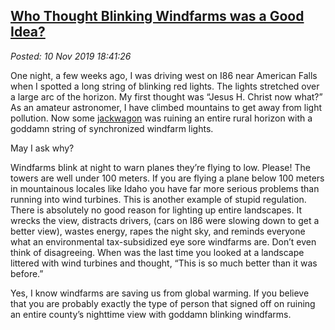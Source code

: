  
[Who Thought Blinking Windfarms was a Good Idea?](http://analyzethedatanotthedrivel.org/2019/11/10/who-thought-blinking-windfarms-was-a-good-idea/)
--------------------------------------------------------------------------------------------------------------------------------------

*Posted: 10 Nov 2019 18:41:26*

One night, a few weeks ago, I was driving west on I86 near American
Falls when I spotted a long string of blinking red lights. The lights
stretched over a large arc of the horizon. My first thought was “Jesus
H. Christ now what?” As an amateur astronomer, I have climbed mountains
to get away from light pollution. Now some [jackwagon](https://www.urbandictionary.com/define.php?term=Jack%20wagon) was ruining an
entire rural horizon with a goddamn string of synchronized windfarm
lights.

May I ask why?

Windfarms blink at night to warn planes they’re flying to low. Please!
The towers are well under 100 meters. If you are flying a plane below
100 meters in mountainous locales like Idaho you have far more serious
problems than running into wind turbines. This is another example of
stupid regulation. There is absolutely no good reason for lighting up
entire landscapes. It wrecks the view, distracts drivers, (cars on I86
were slowing down to get a better view), wastes energy, rapes the night
sky, and reminds everyone what an environmental tax-subsidized eye sore
windfarms are. Don’t even think of disagreeing. When was the last time
you looked at a landscape littered with wind turbines and thought, “This
is so much better than it was before.”

Yes, I know windfarms are saving us from global warming. If you believe
that you are probably exactly the type of person that signed off on
ruining an entire county’s nighttime view with goddamn blinking
windfarms.
